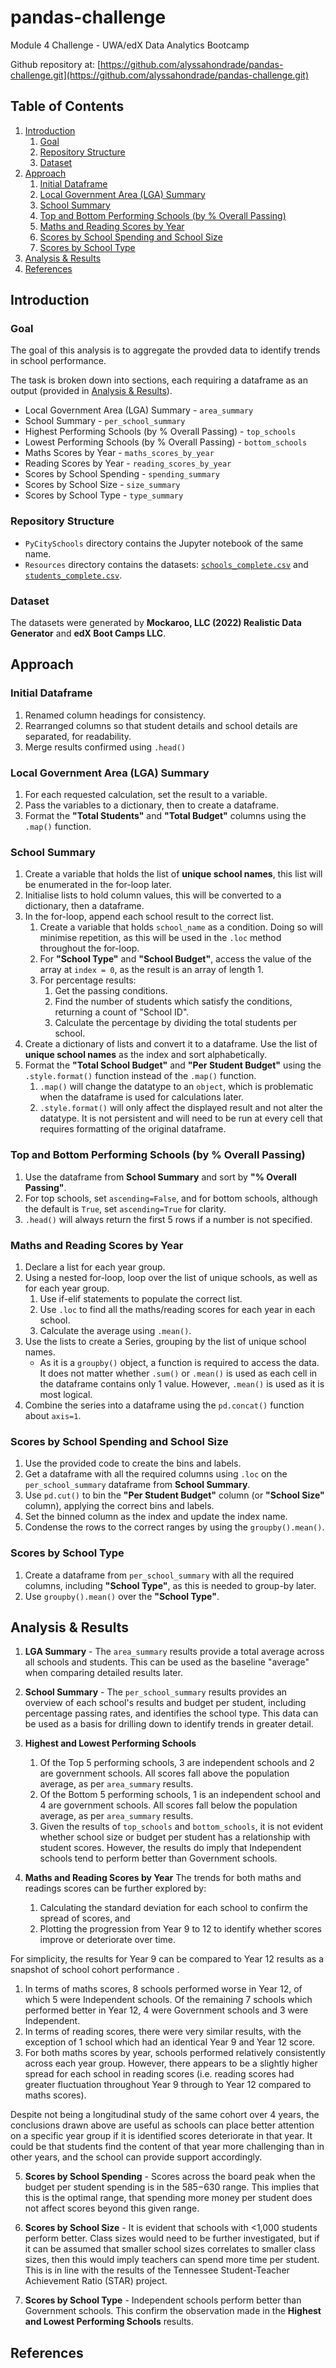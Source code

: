 # pandas-challenge
Module 4 Challenge - UWA/edX Data Analytics Bootcamp

Github repository at: [https://github.com/alyssahondrade/pandas-challenge.git](https://github.com/alyssahondrade/pandas-challenge.git)

## Table of Contents
1. [Introduction](https://github.com/alyssahondrade/pandas-challenge/blob/main/README.md#introduction)
    1. [Goal](https://github.com/alyssahondrade/pandas-challenge/blob/main/README.md#goal)
    2. [Repository Structure](https://github.com/alyssahondrade/pandas-challenge/blob/main/README.md#repository-structure)
    3. [Dataset](https://github.com/alyssahondrade/pandas-challenge/blob/main/README.md#dataset)
2. [Approach](https://github.com/alyssahondrade/pandas-challenge/blob/main/README.md#approach)
    1. [Initial Dataframe](https://github.com/alyssahondrade/pandas-challenge/blob/main/README.md#initial-dataframe)
    2. [Local Government Area (LGA) Summary](https://github.com/alyssahondrade/pandas-challenge/blob/main/README.md#local-government-area-lga-summary)
    3. [School Summary](https://github.com/alyssahondrade/pandas-challenge/blob/main/README.md#school-summary)
    4. [Top and Bottom Performing Schools (by % Overall Passing)](https://github.com/alyssahondrade/pandas-challenge/blob/main/README.md#top-and-bottom-performing-schools-by--overall-passing)
    5. [Maths and Reading Scores by Year](https://github.com/alyssahondrade/pandas-challenge/blob/main/README.md#maths-and-reading-scores-by-year)
    6. [Scores by School Spending and School Size](https://github.com/alyssahondrade/pandas-challenge/blob/main/README.md#scores-by-school-spending-and-school-size)
    7. [Scores by School Type](https://github.com/alyssahondrade/pandas-challenge/blob/main/README.md#scores-by-school-type)
3. [Analysis & Results](https://github.com/alyssahondrade/pandas-challenge/blob/main/README.md#analysis--results)
4. [References](https://github.com/alyssahondrade/pandas-challenge/blob/main/README.md#references)

## Introduction
### Goal
The goal of this analysis is to aggregate the provded data to identify trends in school performance.

The task is broken down into sections, each requiring a dataframe as an output (provided in [Analysis & Results](https://github.com/alyssahondrade/pandas-challenge/blob/main/README.md#analysis--results)).
- Local Government Area (LGA) Summary - `area_summary`
- School Summary - `per_school_summary`
- Highest Performing Schools (by % Overall Passing) - `top_schools`
- Lowest Performing Schools (by % Overall Passing) - `bottom_schools`
- Maths Scores by Year - `maths_scores_by_year`
- Reading Scores by Year - `reading_scores_by_year`
- Scores by School Spending - `spending_summary`
- Scores by School Size - `size_summary`
- Scores by School Type - `type_summary`

### Repository Structure
- `PyCitySchools` directory contains the Jupyter notebook of the same name.
- `Resources` directory contains the datasets: [`schools_complete.csv`](https://github.com/alyssahondrade/pandas-challenge/blob/main/Resources/schools_complete.csv) and [`students_complete.csv`](https://github.com/alyssahondrade/pandas-challenge/blob/main/Resources/students_complete.csv).

### Dataset
The datasets were generated by **Mockaroo, LLC (2022) Realistic Data Generator** and **edX Boot Camps LLC**.

## Approach
### Initial Dataframe
1. Renamed column headings for consistency.
2. Rearranged columns so that student details and school details are separated, for readability.
3. Merge results confirmed using `.head()`

### Local Government Area (LGA) Summary
1. For each requested calculation, set the result to a variable.
2. Pass the variables to a dictionary, then to create a dataframe.
3. Format the **"Total Students"** and **"Total Budget"** columns using the `.map()` function.

### School Summary
1. Create a variable that holds the list of **unique school names**, this list will be enumerated in the for-loop later.
2. Initialise lists to hold column values, this will be converted to a dictionary, then a dataframe.
3. In the for-loop, append each school result to the correct list.
    1. Create a variable that holds `school_name` as a condition. Doing so will minimise repetition, as this will be used in the `.loc` method throughout the for-loop.
    2. For **"School Type"** and **"School Budget"**, access the value of the array at `index = 0`, as the result is an array of length 1.
    3. For percentage results:
        1. Get the passing conditions.
        2. Find the number of students which satisfy the conditions, returning a count of "School ID".
        3. Calculate the percentage by dividing the total students per school.      
4. Create a dictionary of lists and convert it to a dataframe. Use the list of **unique school names** as the index and sort alphabetically.
5. Format the **"Total School Budget"** and **"Per Student Budget"** using the `.style.format()` function instead of the `.map()` function.
    1. `.map()` will change the datatype to an `object`, which is problematic when the dataframe is used for calculations later.
    2. `.style.format()` will only affect the displayed result and not alter the datatype. It is not persistent and will need to be run at every cell that requires formatting of the original dataframe.

### Top and Bottom Performing Schools (by % Overall Passing)
1. Use the dataframe from **School Summary** and sort by **"% Overall Passing"**.
2. For top schools, set `ascending=False`, and for bottom schools, although the default is `True`, set `ascending=True` for clarity.
3. `.head()` will always return the first 5 rows if a number is not specified.

### Maths and Reading Scores by Year
1. Declare a list for each year group.
2. Using a nested for-loop, loop over the list of unique schools, as well as for each year group.
    1. Use if-elif statements to populate the correct list.
    2. Use `.loc` to find all the maths/reading scores for each year in each school.
    3. Calculate the average using `.mean()`.
3. Use the lists to create a Series, grouping by the list of unique school names.
    - As it is a `groupby()` object, a function is required to access the data. It does not matter whether `.sum()` or `.mean()` is used as each cell in the dataframe contains only 1 value. However, `.mean()` is used as it is most logical.
4. Combine the series into a dataframe using the `pd.concat()` function about `axis=1`.

### Scores by School Spending and School Size
1. Use the provided code to create the bins and labels.
2. Get a dataframe with all the required columns using `.loc` on the `per_school_summary` dataframe from **School Summary**.
3. Use `pd.cut()` to bin the **"Per Student Budget"** column (or **"School Size"** column), applying the correct bins and labels.
4. Set the binned column as the index and update the index name.
5. Condense the rows to the correct ranges by using the `groupby().mean()`.

### Scores by School Type
1. Create a dataframe from `per_school_summary` with all the required columns, including **"School Type"**, as this is needed to group-by later.
2. Use `groupby().mean()` over the **"School Type"**.

## Analysis & Results
1. **LGA Summary** - The `area_summary` results provide a total average across all schools and students. This can be used as the baseline "average" when comparing detailed results later.



2. **School Summary** - The `per_school_summary` results provides an overview of each school's results and budget per student, including percentage passing rates, and identifies the school type. This data can be used as a basis for drilling down to identify trends in greater detail.


3. **Highest and Lowest Performing Schools**
    1. Of the Top 5 performing schools, 3 are independent schools and 2 are government schools. All scores fall above the population average, as per `area_summary` results.
    2. Of the Bottom 5 performing schools, 1 is an independent school and 4 are government schools. All scores fall below the population average, as per `area_summary` results.
    3. Given the results of `top_schools` and `bottom_schools`, it is not evident whether school size or budget per student has a relationship with student scores. However, the results do imply that Independent schools tend to perform better than Government schools.
  


4. **Maths and Reading Scores by Year**
The trends for both maths and readings scores can be further explored by:
    1. Calculating the standard deviation for each school to confirm the spread of scores, and
    2. Plotting the progression from Year 9 to 12 to identify whether scores improve or deteriorate over time.

For simplicity, the results for Year 9 can be compared to Year 12 results as a snapshot of school cohort performance .
1. In terms of maths scores, 8 schools performed worse in Year 12, of which 5 were Independent schools. Of the remaining 7 schools which performed better in Year 12, 4 were Government schools and 3 were Independent.
2. In terms of reading scores, there were very similar results, with the exception of 1 school which had an identical Year 9 and Year 12 score.
3. For both maths scores by year, schools performed relatively consistently across each year group. However, there appears to be a slightly higher spread for each school in reading scores (i.e. reading scores had greater fluctuation throughout Year 9 through to Year 12 compared to maths scores).

Despite not being a longitudinal study of the same cohort over 4 years, the conclusions drawn above are useful as schools can place better attention on a specific year group if it is identified scores deteriorate in that year. It could be that students find the content of that year more challenging than in other years, and the school can provide support accordingly.



5. **Scores by School Spending** - Scores across the board peak when the budget per student spending is in the $585-$630 range. This implies that this is the optimal range, that spending more money per student does not affect scores beyond this given range.



6. **Scores by School Size** - It is evident that schools with <1,000 students perform better. Class sizes would need to be further investigated, but if it can be assumed that smaller school sizes correlates to smaller class sizes, then this would imply teachers can spend more time per student. This is in line with the results of the Tennessee Student-Teacher Achievement Ratio (STAR) project.


7. **Scores by School Type** - Independent schools perform better than Government schools. This confirm the observation made in the **Highest and Lowest Performing Schools** results.



## References

